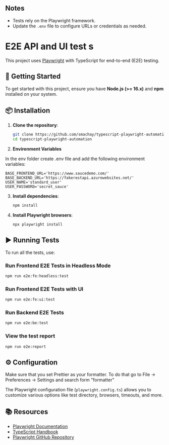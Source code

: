 ## Notes

- Tests rely on the Playwright framework.
- Update the `.env` file to configure URLs or credentials as needed.

# E2E API and UI test s

This project uses [Playwright](https://playwright.dev/) with TypeScript for end-to-end (E2E) testing.

## 🚀 Getting Started

To get started with this project, ensure you have **Node.js (>= 16.x)** and **npm** installed on your system.

## 📦 Installation

1. **Clone the repository**:

   ```bash
   git clone https://github.com/smachay/typescript-playwright-automation.git
   cd typescript-playwright-automation

   ```

2. **Environment Variables**

In the env folder create .env file and add the following environment variables:

```env
BASE_FRONTEND_URL='https://www.saucedemo.com/'
BASE_BACKEND_URL='https://fakerestapi.azurewebsites.net/'
USER_NAME='standard_user'
USER_PASSWORD='secret_sauce'
```

3. **Install dependencies**:

   ```bash
   npm install
   ```

4. **Install Playwright browsers**:
   ```bash
   npx playwright install
   ```

## ▶️ Running Tests

To run all the tests, use:

### Run Frontend E2E Tests in Headless Mode

```bash
npm run e2e:fe:headless:test
```

### Run Frontend E2E Tests with UI

```bash
npm run e2e:fe:ui:test
```

### Run Backend E2E Tests

```bash
npm run e2e:be:test
```

### View the test report

```bash
npm run e2e:report
```

## ⚙️ Configuration

Make sure that you set Prettier as your formatter. To do that go to File -> Preferences -> Settings and search form "formatter"

The Playwright configuration file (`playwright.config.ts`) allows you to customize various options like test directory, browsers, timeouts, and more.

## 📚 Resources

- [Playwright Documentation](https://playwright.dev/docs/intro)
- [TypeScript Handbook](https://www.typescriptlang.org/docs/)
- [Playwright GitHub Repository](https://github.com/microsoft/playwright)
